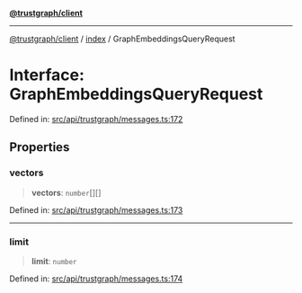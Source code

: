 [**@trustgraph/client**](../../README.md)

***

[@trustgraph/client](../../README.md) / [index](../README.md) / GraphEmbeddingsQueryRequest

# Interface: GraphEmbeddingsQueryRequest

Defined in: [src/api/trustgraph/messages.ts:172](https://github.com/trustgraph-ai/trustgraph-ts-client/blob/9a2bad46722f27bb783391eed1d9289614cc905a/src/api/trustgraph/messages.ts#L172)

## Properties

### vectors

> **vectors**: `number`[][]

Defined in: [src/api/trustgraph/messages.ts:173](https://github.com/trustgraph-ai/trustgraph-ts-client/blob/9a2bad46722f27bb783391eed1d9289614cc905a/src/api/trustgraph/messages.ts#L173)

***

### limit

> **limit**: `number`

Defined in: [src/api/trustgraph/messages.ts:174](https://github.com/trustgraph-ai/trustgraph-ts-client/blob/9a2bad46722f27bb783391eed1d9289614cc905a/src/api/trustgraph/messages.ts#L174)
